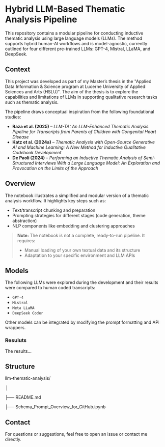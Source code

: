 # Hybrid LLM-Based Thematic Analysis Pipeline

This repository contains a modular pipeline for conducting inductive thematic analysis using large language models (LLMs). The method supports hybrid human-AI workflows and is model-agnostic, currently outlined for four different pre-trained LLMs: GPT-4, Mistral, LLaMA, and DeepSeek.

## Context

This project was developed as part of my Master’s thesis in the "Applied Data Information & Science program at Lucerne University of Applied Sciences and Arts (HSLU)". The aim of the thesis is to explore the capabilities and limitations of LLMs in supporting qualitative research tasks such as thematic analysis.

The pipeline draws conceptual inspiration from the following foundational studies:

- **Raza et al. (2025)** – *LLM-TA: An LLM-Enhanced Thematic Analysis Pipeline for Transcripts from Parents of Children with Congenital Heart Disease*
- **Katz et al. (2024a)** – *Thematic Analysis with Open-Source Generative AI and Machine Learning: A New Method for Inductive Qualitative Codebook Development*
- **De Paoli (2024)** – *Performing an Inductive Thematic Analysis of Semi-Structured Interviews With a Large Language Model: An Exploration and Provocation on the Limits of the Approach*

## Overview

The notebook illustrates a simplified and modular version of a thematic analysis workflow. It highlights key steps such as:

- Text/transcript chunking and preparation
- Prompting strategies for different stages (code generation, theme abstraction)
- NLP components like embedding and clustering approaches

> **Note:** The notebook is not a complete, ready-to-run pipeline. It requires:
> - Manual loading of your own textual data and its structure
> - Adaptation to your specific environment and LLM APIs

## Models

The following LLMs were explored during the development and their results were compared to human coded transcripts:

- `GPT-4`
- `Mistral`
- `Meta LLaMA`
- `DeepSeek Coder`

Other models can be integrated by modifying the prompt formatting and API wrappers.

### Resuluts

The results...

## Structure

llm-thematic-analysis/

│

├── README.md

├── Schema_Prompt_Overview_for_GitHub.ipynb  

## Contact

For questions or suggestions, feel free to open an issue or contact me directly.


